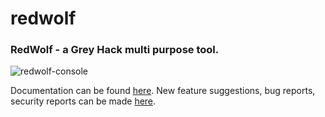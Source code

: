 # redwolf
### RedWolf - a Grey Hack multi purpose tool.
![redwolf-console](https://github.com/CyberSecWolf/redwolf/assets/143657473/dbca810f-57b5-4279-a90b-164c173a9c1f)

Documentation can be found [here](https://redwolfsec.com).
New feature suggestions, bug reports, security reports can be made [here](https://github.com/CyberSecWolf/redwolf/issues/new/choose).
